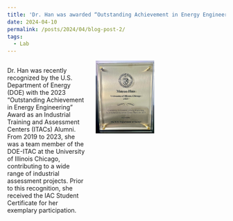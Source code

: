 ```yaml
---
title: 'Dr. Han was awarded “Outstanding Achievement in Energy Engineering” by DOE.'
date: 2024-04-10
permalink: /posts/2024/04/blog-post-2/
tags:
  - Lab
---
```


<div style="display: flex; align-items: flex-start; gap: 20px;">
  <div style="flex: 1;">
    <p>Dr. Han was recently recognized by the U.S. Department of Energy (DOE) with the 2023 “Outstanding Achievement in Energy Engineering” Award as an Industrial Training and Assessment Centers (ITACs) Alumni. From 2019 to 2023, she was a team member of the DOE-ITAC at the University of Illinois Chicago, contributing to a wide range of industrial assessment projects. Prior to this recognition, she received the IAC Student Certificate for her exemplary participation.</p>
  </div>
  <div style="flex: 0 0 auto;">
    <img src="/images/DOE-award.jpg" alt="DOE Award Certificate" style="width:300px; max-width:45%;">
  </div>
</div>